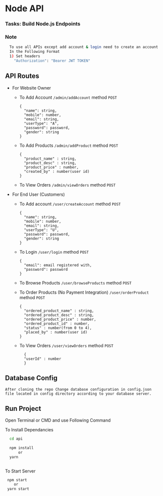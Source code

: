 # Node API
### Tasks: Build Node.js Endpoints


### Note

```bash
  To use all APIs except add account & login need to create an account first because all rest of the APIs need JWT Auth token.
  In the Following Format
  1) Set headers
    "Authorization": "Bearer JWT TOKEN"
```

  
## API Routes

- For Website Owner
  - To Add Account ``` /admin/addAccount ``` method ```POST```
    ```
    {
      "name": string,
      "mobile": number,
      "email": string,
      "userType": "A",
      "password": password,
      "gender": string
    }

  - To Add Products ``` /admin/addProduct ``` method ```POST```

    ```
    {
      "product_name" : string,
      "product_desc" : string,
      "product_price" : number,
      "created_by" : number(user id)
    }
    ```

  - To View Orders ``` /admin/viewOrders ``` method ```POST```
  
- For End User (Customers)
    - To Add account ``` /user/createAccount ``` method ```POST```

      ```
      {
        "name": string,
        "mobile": number,
        "email": string,
        "userType": "U",
        "password": password,
        "gender": string
      }
      ```

    - To Login ``` /user/login ``` method ```POST```

      ```
      {
        "email": email registered with,
        "password": password
      }
      ```

    - To Browse Products ``` /user/browseProducts ``` method ```POST```

    - To Order Products (No Payment Integration) ``` /user/orderProduct ``` method ```POST```

      ```
      {
        "ordered_product_name" : string,
        "ordered_product_desc" : string,
        "ordered_product_price" : number,
        "ordered_product_id" : number,
        "status" : number(from 0 to 4),
        "placed_by" : number(user id)
      }
      ```

    - To View Orders ``` /user/viewOrders ``` method ```POST```

      ```
        {
        "userId" : number
        } 
      ```



  
## Database Config

```
After cloning the repo Change database configuration in config.json file located in config directory according to your database server.
```

  
## Run Project

Open Terminal or CMD and use Following Command

To Install Dependancies

```bash
  cd api
  
  npm install
      or
  yarn
  
```
To Start Server
```bash
 npm start
    or
 yarn start
```
